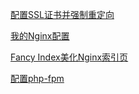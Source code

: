 [配置SSL证书并强制重定向](/WEB%20%26%20%E5%BA%94%E7%94%A8%E6%9C%8D%E5%8A%A1%E5%99%A8/Nginx/%E9%85%8D%E7%BD%AESSL%E8%AF%81%E4%B9%A6%E5%B9%B6%E5%BC%BA%E5%88%B6%E9%87%8D%E5%AE%9A%E5%90%91.md)

[我的Nginx配置](/WEB%20%26%20%E5%BA%94%E7%94%A8%E6%9C%8D%E5%8A%A1%E5%99%A8/Nginx/%E6%88%91%E7%9A%84Nginx%E9%85%8D%E7%BD%AE.md)

[Fancy Index美化Nginx索引页](/WEB%20%26%20%E5%BA%94%E7%94%A8%E6%9C%8D%E5%8A%A1%E5%99%A8/Nginx/Fancy%20Index%E7%BE%8E%E5%8C%96Nginx%E7%B4%A2%E5%BC%95%E9%A1%B5.md)

[配置php-fpm](/WEB%20%26%20%E5%BA%94%E7%94%A8%E6%9C%8D%E5%8A%A1%E5%99%A8/Nginx/%E9%85%8D%E7%BD%AEphp-fpm.md)

